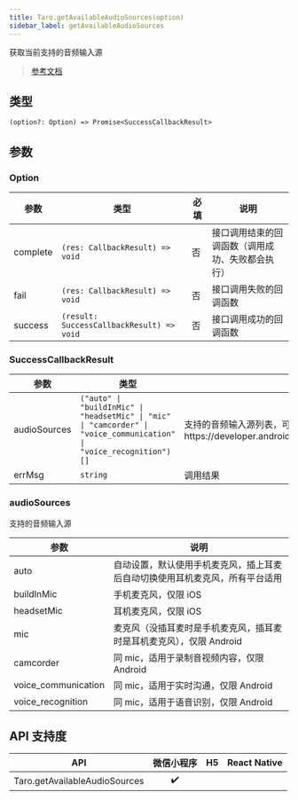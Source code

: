 ```yaml
---
title: Taro.getAvailableAudioSources(option)
sidebar_label: getAvailableAudioSources
---
```


获取当前支持的音频输入源

> [参考文档](https://developers.weixin.qq.com/miniprogram/dev/api/media/audio/wx.getAvailableAudioSources.html)

## 类型

```tsx
(option?: Option) => Promise<SuccessCallbackResult>
```

## 参数

### Option

<table>
  <thead>
    <tr>
      <th>参数</th>
      <th>类型</th>
      <th style={{ textAlign: "center"}}>必填</th>
      <th>说明</th>
    </tr>
  </thead>
  <tbody>
    <tr>
      <td>complete</td>
      <td><code>(res: CallbackResult) =&gt; void</code></td>
      <td style={{ textAlign: "center"}}>否</td>
      <td>接口调用结束的回调函数（调用成功、失败都会执行）</td>
    </tr>
    <tr>
      <td>fail</td>
      <td><code>(res: CallbackResult) =&gt; void</code></td>
      <td style={{ textAlign: "center"}}>否</td>
      <td>接口调用失败的回调函数</td>
    </tr>
    <tr>
      <td>success</td>
      <td><code>(result: SuccessCallbackResult) =&gt; void</code></td>
      <td style={{ textAlign: "center"}}>否</td>
      <td>接口调用成功的回调函数</td>
    </tr>
  </tbody>
</table>

### SuccessCallbackResult

<table>
  <thead>
    <tr>
      <th>参数</th>
      <th>类型</th>
      <th>说明</th>
    </tr>
  </thead>
  <tbody>
    <tr>
      <td>audioSources</td>
      <td><code>(&quot;auto&quot; | &quot;buildInMic&quot; | &quot;headsetMic&quot; | &quot;mic&quot; | &quot;camcorder&quot; | &quot;voice_communication&quot; | &quot;voice_recognition&quot;)[]</code></td>
      <td>支持的音频输入源列表，可在 <a href="https://developers.weixin.qq.com/miniprogram/dev/api/media/recorder/RecorderManager.start.html">RecorderManager.start()</a> 接口中使用。返回值定义参考 https://developer.android.com/reference/kotlin/android/media/MediaRecorder.AudioSource</td>
    </tr>
    <tr>
      <td>errMsg</td>
      <td><code>string</code></td>
      <td>调用结果</td>
    </tr>
  </tbody>
</table>

### audioSources

支持的音频输入源

<table>
  <thead>
    <tr>
      <th>参数</th>
      <th>说明</th>
    </tr>
  </thead>
  <tbody>
    <tr>
      <td>auto</td>
      <td>自动设置，默认使用手机麦克风，插上耳麦后自动切换使用耳机麦克风，所有平台适用</td>
    </tr>
    <tr>
      <td>buildInMic</td>
      <td>手机麦克风，仅限 iOS</td>
    </tr>
    <tr>
      <td>headsetMic</td>
      <td>耳机麦克风，仅限 iOS</td>
    </tr>
    <tr>
      <td>mic</td>
      <td>麦克风（没插耳麦时是手机麦克风，插耳麦时是耳机麦克风），仅限 Android</td>
    </tr>
    <tr>
      <td>camcorder</td>
      <td>同 mic，适用于录制音视频内容，仅限 Android</td>
    </tr>
    <tr>
      <td>voice_communication</td>
      <td>同 mic，适用于实时沟通，仅限 Android</td>
    </tr>
    <tr>
      <td>voice_recognition</td>
      <td>同 mic，适用于语音识别，仅限 Android</td>
    </tr>
  </tbody>
</table>

## API 支持度

|              API              | 微信小程序 | H5 | React Native |
|:-----------------------------:|:-----:|:--:|:------------:|
| Taro.getAvailableAudioSources |  ✔️   |    |              |
